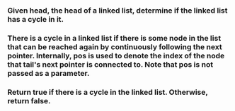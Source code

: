 ### Given head, the head of a linked list, determine if the linked list has a cycle in it.

### There is a cycle in a linked list if there is some node in the list that can be reached again by continuously following the next pointer. Internally, pos is used to denote the index of the node that tail's next pointer is connected to. Note that pos is not passed as a parameter.

### Return true if there is a cycle in the linked list. Otherwise, return false.
